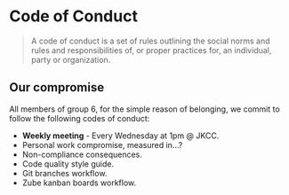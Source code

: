 # Code of Conduct

> A code of conduct is a set of rules outlining the social norms and rules and responsibilities of, or proper practices for, an individual, party or organization.

## Our compromise

All members of group 6, for the simple reason of belonging, we commit to follow the following codes of conduct:

- **Weekly meeting** - Every Wednesday at 1pm @ JKCC.
- Personal work compromise, measured in...?
- Non-compliance consequences.
- Code quality style guide.
- Git branches workflow.
- Zube kanban boards workflow.